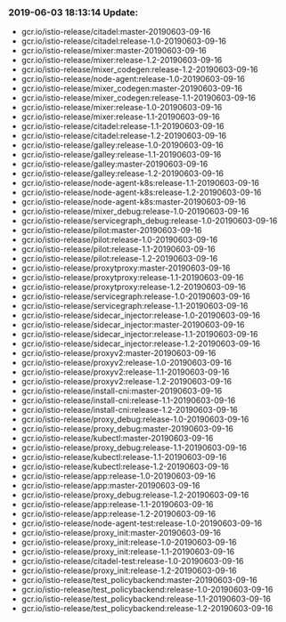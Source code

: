 ### 2019-06-03 18:13:14 Update:

- gcr.io/istio-release/citadel:master-20190603-09-16
- gcr.io/istio-release/citadel:release-1.0-20190603-09-16
- gcr.io/istio-release/mixer:master-20190603-09-16
- gcr.io/istio-release/mixer:release-1.2-20190603-09-16
- gcr.io/istio-release/mixer_codegen:release-1.2-20190603-09-16
- gcr.io/istio-release/node-agent:release-1.0-20190603-09-16
- gcr.io/istio-release/mixer_codegen:master-20190603-09-16
- gcr.io/istio-release/mixer_codegen:release-1.1-20190603-09-16
- gcr.io/istio-release/mixer:release-1.0-20190603-09-16
- gcr.io/istio-release/mixer:release-1.1-20190603-09-16
- gcr.io/istio-release/citadel:release-1.1-20190603-09-16
- gcr.io/istio-release/citadel:release-1.2-20190603-09-16
- gcr.io/istio-release/galley:release-1.0-20190603-09-16
- gcr.io/istio-release/galley:release-1.1-20190603-09-16
- gcr.io/istio-release/galley:master-20190603-09-16
- gcr.io/istio-release/galley:release-1.2-20190603-09-16
- gcr.io/istio-release/node-agent-k8s:release-1.1-20190603-09-16
- gcr.io/istio-release/node-agent-k8s:release-1.2-20190603-09-16
- gcr.io/istio-release/node-agent-k8s:master-20190603-09-16
- gcr.io/istio-release/mixer_debug:release-1.0-20190603-09-16
- gcr.io/istio-release/servicegraph_debug:release-1.0-20190603-09-16
- gcr.io/istio-release/pilot:master-20190603-09-16
- gcr.io/istio-release/pilot:release-1.0-20190603-09-16
- gcr.io/istio-release/pilot:release-1.1-20190603-09-16
- gcr.io/istio-release/pilot:release-1.2-20190603-09-16
- gcr.io/istio-release/proxytproxy:master-20190603-09-16
- gcr.io/istio-release/proxytproxy:release-1.1-20190603-09-16
- gcr.io/istio-release/proxytproxy:release-1.2-20190603-09-16
- gcr.io/istio-release/servicegraph:release-1.0-20190603-09-16
- gcr.io/istio-release/servicegraph:release-1.1-20190603-09-16
- gcr.io/istio-release/sidecar_injector:release-1.0-20190603-09-16
- gcr.io/istio-release/sidecar_injector:master-20190603-09-16
- gcr.io/istio-release/sidecar_injector:release-1.1-20190603-09-16
- gcr.io/istio-release/sidecar_injector:release-1.2-20190603-09-16
- gcr.io/istio-release/proxyv2:master-20190603-09-16
- gcr.io/istio-release/proxyv2:release-1.0-20190603-09-16
- gcr.io/istio-release/proxyv2:release-1.1-20190603-09-16
- gcr.io/istio-release/proxyv2:release-1.2-20190603-09-16
- gcr.io/istio-release/install-cni:master-20190603-09-16
- gcr.io/istio-release/install-cni:release-1.1-20190603-09-16
- gcr.io/istio-release/install-cni:release-1.2-20190603-09-16
- gcr.io/istio-release/proxy_debug:release-1.0-20190603-09-16
- gcr.io/istio-release/proxy_debug:master-20190603-09-16
- gcr.io/istio-release/kubectl:master-20190603-09-16
- gcr.io/istio-release/proxy_debug:release-1.1-20190603-09-16
- gcr.io/istio-release/kubectl:release-1.1-20190603-09-16
- gcr.io/istio-release/kubectl:release-1.2-20190603-09-16
- gcr.io/istio-release/app:release-1.0-20190603-09-16
- gcr.io/istio-release/app:master-20190603-09-16
- gcr.io/istio-release/proxy_debug:release-1.2-20190603-09-16
- gcr.io/istio-release/app:release-1.1-20190603-09-16
- gcr.io/istio-release/app:release-1.2-20190603-09-16
- gcr.io/istio-release/node-agent-test:release-1.0-20190603-09-16
- gcr.io/istio-release/proxy_init:master-20190603-09-16
- gcr.io/istio-release/proxy_init:release-1.0-20190603-09-16
- gcr.io/istio-release/proxy_init:release-1.1-20190603-09-16
- gcr.io/istio-release/citadel-test:release-1.0-20190603-09-16
- gcr.io/istio-release/proxy_init:release-1.2-20190603-09-16
- gcr.io/istio-release/test_policybackend:master-20190603-09-16
- gcr.io/istio-release/test_policybackend:release-1.0-20190603-09-16
- gcr.io/istio-release/test_policybackend:release-1.1-20190603-09-16
- gcr.io/istio-release/test_policybackend:release-1.2-20190603-09-16
